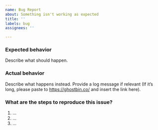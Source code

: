```yaml
---
name: Bug Report
about: Something isn't working as expected
title: ''
labels: bug
assignees: ''

---
```


### Expected behavior

Describe what should happen.

### Actual behavior

Describe what happens instead. Provide a log message if relevant (If it’s long, please paste to https://ghostbin.co/ and insert the link here).

### What are the steps to reproduce this issue?

1. …
2. …
3. …
